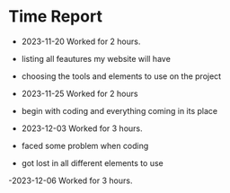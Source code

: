 # Time Report

- 2023-11-20  Worked for 2 hours.
- listing all feautures my website will have
- choosing the tools and elements to use on the project
  

- 2023-11-25  Worked for 2 hours
- begin with coding and everything coming in its place

- 2023-12-03  Worked for 3 hours.
- faced some problem when coding
- got lost in all different elements to use

-2023-12-06   Worked for 3 hours.
